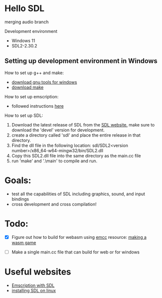 # Hello SDL

merging audio branch

Development environment
- Windows 11
- SDL2-2.30.2

## Setting up development environment in Windows

How to set up g++ and make:
- [download gnu tools for windows](https://sourceforge.net/projects/gnuwin32/)
- [download make](https://gnuwin32.sourceforge.net/packages/make.htm)

How to set up emscription:
- followed instructions [here](https://emscripten.org/docs/getting_started/downloads.html#platform-notes-installation-instructions-sdk)

How to set up SDL:
1. Download the latest release of SDL from the [SDL website.](https://www.libsdl.org/) make sure to download the 'devel' version for development.
2. create a directory called 'sdl' and place the entire release in that directory.
3. Find the dll file in the following location: sdl/SDL2\<version number\>/x86_64-w64-mingw32/bin/SDL2.dll
4. Copy this SDL2.dll file into the same directory as the main.cc file
5. run 'make' and '.\main' to compile and run.


# Goals:
- test all the capabilities of SDL including graphics, sound, and input bindings
- cross development and cross compilation!

# Todo:
- [X] Figure out how to build for webasm using [emcc](https://developer.mozilla.org/en-US/docs/WebAssembly/C_to_Wasm) resource: [making a wasm game](https://robaboukhalil.medium.com/porting-games-to-the-web-with-webassembly-70d598e1a3ec)
- [ ] Make a single main.cc file that can build for web or for windows 


# Useful websites
- [Emscription with SDL](https://wiki.libsdl.org/SDL2/README/emscripten)
- [installing SDL on linux](https://github.com/libsdl-org/SDL/blob/main/docs/README-linux.md)

